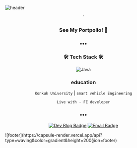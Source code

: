 ![header](https://capsule-render.vercel.app/api?type=waving&color=gradient&height=200&section=header&text=Speculating%Wook&fontSize=50)

<div align=center>
`

### See My Portpolio! 🥰

<h3 align="center">•••</h3>

### 🛠 Tech Stack 🛠
![Java](https://img.shields.io/badge/java-%23ED8B00.svg?style=flat-square&logo=java&logoColor=white)


### education
`Konkuk University` | `smart vehicle Engineering`

`Live with - FE developer`

<h3 align="center">•••</h3>

[![Dev Blog Badge](http://img.shields.io/badge/Tech%20Blog-11B48A?style=flat&logo=Vimeo&logoColor=white)](https://half-develop-er.tistory.com/)
[![Email Badge](http://img.shields.io/badge/-Gmail-orange?style=flat&logo=Gmail&logoColor=white)](mailto:bwook9908@gmail.com)

</div>
![footer](https://capsule-render.vercel.app/api?type=waving&color=gradient&height=200&section=footer)
